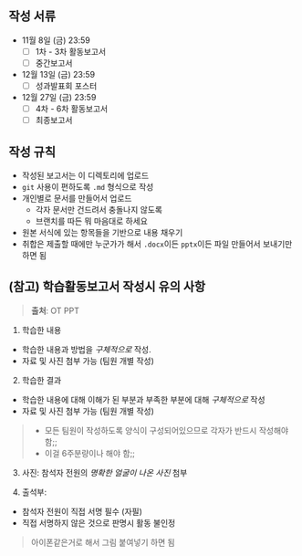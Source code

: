 
## 작성 서류

- 11월 8일 (금) 23:59
  - [ ] 1차 - 3차 활동보고서
  - [ ] 중간보고서
- 12월 13일 (금) 23:59
  - [ ] 성과발표회 포스터
- 12월 27일 (금) 23:59
  - [ ] 4차 - 6차 활동보고서
  - [ ] 최종보고서

## 작성 규칙

- 작성된 보고서는 이 디렉토리에 업로드
- `git` 사용이 편하도록 `.md` 형식으로 작성
- 개인별로 문서를 만들어서 업로드
  - 각자 문서만 건드려서 충돌나지 않도록
  - 브랜치를 따든 뭐 마음대로 하세요
- 원본 서식에 있는 항목들을 기반으로 내용 채우기
- 취합은 제출할 때에만 누군가가 해서 `.docx`이든 `pptx`이든 파일 만들어서 보내기만 하면 됨

## (참고) 학습활동보고서 작성시 유의 사항

> **출처**: OT PPT

1. 학습한 내용
  - 학습한 내용과 방법을 *구체적으로* 작성.
  - 자료 및 사진 첨부 가능 (팀원 개별 작성)

2. 학습한 결과
  - 학습한 내용에 대해 이해가 된 부분과 부족한 부분에 대해 *구체적으로* 작성
  - 자료 및 사진 첨부 가능 (팀원 개별 작성)

> - 모든 팀원이 작성하도록 양식이 구성되어있으므로 각자가 반드시 작성해야 함;;
> - 이걸 6주분량이나 해야 함;;

3. 사진: 참석자 전원의 *명확한 얼굴이 나온 사진* 첨부

4. 출석부:
  - 참석자 전원이 직접 서명 필수 (자필)
  - 직접 서명하지 않은 것으로 판명시 활동 불인정

> 아이폰같은거로 해서 그림 붙여넣기 하면 됨
